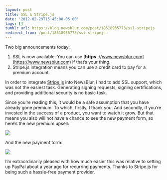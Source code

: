 ```yaml
---
layout: post
title: SSL & Stripe.js
date: '2012-02-29T15:45:00-05:00'
tags: []
tumblr_url: https://blog.newsblur.com/post/18518935773/ssl-stripejs
redirect_from: /post/18518935773/ssl-stripejs
---
```

Two big announcements today:

1. SSL is now available. You can use [**https** ://www.newsblur.com](https://www.newsblur.com) if that’s your thing.
2. Stripe.js integration means you can use a credit card to pay for a premium account.

In order to integrate [Stripe.js](http://www.stripe.com) into NewsBlur, I had to add SSL support, which was not the easiest task. Generating signing requests, signing certifications, and providing additional security is no basic task.

Since you’re reading this, it would be a safe assumption that you have already gone premium. To which, firstly, I thank you. And secondly, if you’re invested in the success of a product, you want to watch it grow. But that means you also will not have a chance to see the new payment form, so here’s the new premium upsell:

![](http://f.cl.ly/items/39232n0X213R0v241e3q/Premium%20Upsell.png)

And the new payment form:

![](http://f.cl.ly/items/0Y1v1X060i453A1z2o2Q/Stripe%20Payment%20Form.png)

I’m extraordinarily pleased with how much easier this was relative to setting up PayPal about a year ago for recurring payments. Thanks to Stripe.js for being such a hassle-free payment provider.

